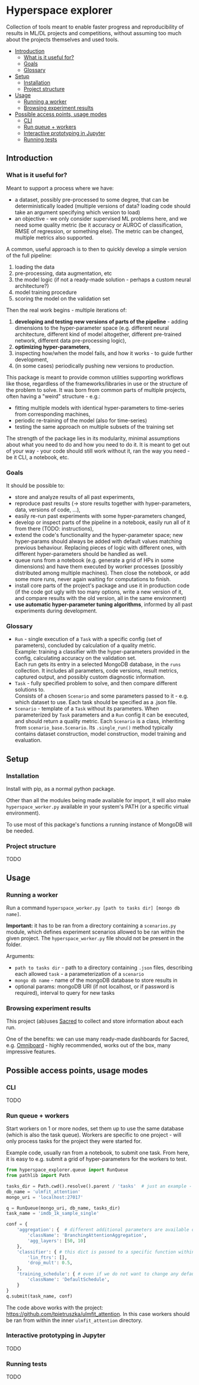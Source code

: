 # Hyperspace explorer
Collection of tools meant to enable faster progress and reproducibility of results in ML/DL 
projects and competitions, without assuming too much about the projects themselves and used tools. 

<!-- START doctoc generated TOC please keep comment here to allow auto update -->
<!-- DON'T EDIT THIS SECTION, INSTEAD RE-RUN doctoc TO UPDATE -->


- [Introduction](#introduction)
  - [What is it useful for?](#what-is-it-useful-for)
  - [Goals](#goals)
  - [Glossary](#glossary)
- [Setup](#setup)
  - [Installation](#installation)
  - [Project structure](#project-structure)
- [Usage](#usage)
  - [Running a worker](#running-a-worker)
  - [Browsing experiment results](#browsing-experiment-results)
- [Possible access points, usage modes](#possible-access-points-usage-modes)
  - [CLI](#cli)
  - [Run queue + workers](#run-queue--workers)
  - [Interactive prototyping in Jupyter](#interactive-prototyping-in-jupyter)
  - [Running tests](#running-tests)

<!-- END doctoc generated TOC please keep comment here to allow auto update -->

## Introduction
### What is it useful for?
Meant to support a process where we have:
- a dataset, possibly pre-processed to some degree, that can be deterministically loaded (multiple versions of data? 
loading code should take an argument specifying which version to load)
- an objective - we only consider supervised ML problems here, and we need some quality metric (be it 
accuracy or AUROC of classification, RMSE of regression, or something else). The metric can be changed, multiple metrics also supported.

A common, useful approach is to then to quickly develop a simple version of the full pipeline:
1. loading the data
2. pre-processing, data augmentation, etc
3. the model logic (if not a ready-made solution - perhaps a custom neural architecture?)
4. model training procedure
5. scoring the model on the validation set 

Then the real work begins - multiple iterations of:
1. **developing and testing new versions of parts of the pipeline** - adding dimensions to the hyper-parameter 
space (e.g. different neural architecture, different kind of model altogether, different pre-trained network, different 
data pre-processing logic),
2. **optimizing hyper-parameters**,
3. inspecting how/when the model fails, and how it works - to guide further development,
4. (in some cases) periodically pushing new versions to production.
 
This package is meant to provide common utilities supporting workflows like those, regardless
of the frameworks/libraries in use or the structure of the problem to solve. It was born from 
common parts of multiple projects, often having a "weird" structure - e.g.:

- fitting multiple models with identical hyper-parameters to time-series from corresponding machines,
- periodic re-training of the model (also for time-series)
- testing the same approach on multiple subsets of the training set

The strength of the package lies in its modularity, minimal assumptions about what you need to do 
and how you need to do it. It is meant to get out of your way - your code should still work without it, 
ran the way you need - be it CLI, a notebook, etc.

### Goals
It should be possible to:
- store and analyze results of all past experiments,
- reproduce past results (-> store results together with hyper-parameters, data, versions of code, ...),
- easily re-run past experiments with some hyper-parameters changed,
- develop or inspect parts of the pipeline in a notebook, easily run all of it from there (TODO: instructions),
- extend the code's functionality and the hyper-parameter space; new hyper-params should always be added 
  with default values matching previous behaviour. Replacing pieces of logic with different ones, with different 
  hyper-parameters should be handled as well.
- queue runs from a notebook (e.g. generate a grid of HPs in some dimensions) and have them
  executed by worker processes (possibly distributed among multiple machines). Then close the notebook, or 
  add some more runs, never again waiting for computations to finish.
- install core parts of the project's package and use it in production code (if the code got ugly with too many
  options, write a new version of it, and compare results with the old version, all in the same environment)
- **use automatic hyper-parameter tuning algorithms**, informed by all past experiments during development. 

### Glossary
- `Run` - single execution of a `Task` with a specific config (set of parameters), concluded by calculation
of a quality metric.\
Example: training a classifier with the hyper-parameters provided in the config, calculating accuracy
on the validation set.\
Each run gets its entry in a selected MongoDB database, in the `runs` collection. It includes
all parameters, code versions, result metrics, captured output, and possibly custom diagnostic information.
- `Task` - fully specified problem to solve, and then compare different solutions to. \
Consists of a chosen `Scenario` and some parameters passed to it - e.g. which dataset to use.
Each task should be specified as a .json file.
- `Scenario` - template of a `Task` without its parameters. When parameterized by `Task` parameters
and a `Run` config it can be executed, and should return a quality metric. Each `Scenario` is a class,
inheriting from `scenario_base.Scenario`. Its `.single_run()` method typically contains dataset construction, 
model construction, model training and evaluation.
    

## Setup
### Installation
Install with pip, as a normal python package.

Other than all the modules being made available for import, it will also make `hyperspace_worker.py` 
available in your system's PATH (or a specific virtual environment).

To use most of this package's functions a running instance of MongoDB will be needed.

### Project structure
TODO

## Usage
### Running a worker
Run a command `hyperspace_worker.py [path to tasks dir] [mongo db name]`.

**Important:** it has to be ran from a directory containing a `scenarios.py` module, which defines 
experiment scenarios allowed to be ran within the given project. The `hyperspace_worker.py` file 
should not be present in the folder.

Arguments:

- `path to tasks dir` - path to a directory containing `.json` files, describing each allowed `task` -
a parameterization of a `scenario`
- `mongo db name` - name of the mongoDB database to store results in
- optional params: mongoDB URI (if not localhost, or if password is required), interval to query for new tasks

### Browsing experiment results

This project (ab)uses [Sacred](https://github.com/IDSIA/sacred) to collect and store information about each run.

One of the benefits: we can use many ready-made dashboards for Sacred,
e.g.  [Omniboard](https://github.com/vivekratnavel/omniboard) - highly recommended, works out of the box, 
many impressive features. 


## Possible access points, usage modes
### CLI
TODO
### Run queue + workers
Start workers on 1 or more nodes, set them up to use the same database (which is also the task queue).
Workers are specific to one project - will only process tasks for the project they were started for.

Example code, usually ran from a notebook, to submit one task. From here, it is easy to e.g. submit a grid
of hyper-parameters for the workers to test.

```python
from hyperspace_explorer.queue import RunQueue
from pathlib import Path

tasks_dir = Path.cwd().resolve().parent / 'tasks'  # just an example - relative to the notebook
db_name = 'ulmfit_attention'
mongo_uri = 'localhost:27017'

q = RunQueue(mongo_uri, db_name, tasks_dir)
task_name = 'imdb_1k_sample_single'

conf = {
    'aggregation': {  # different additional parameters are available depending on `className`
        'className': 'BranchingAttentionAggregation',
        'agg_layers': [50, 10]
    },
    'classifier': { # this dict is passed to a specific function within a scenario, but polymorphism is not needed
        'lin_ftrs': [],
        'drop_mult': 0.5,
    },
    'training_schedule': { # even if we do not want to change any default parameters, className is required
        'className': 'DefaultSchedule',
    }
}
q.submit(task_name, conf)

```
The code above works with the project: https://github.com/tpietruszka/ulmfit_attention. 
In this case workers should be ran from within the inner `ulmfit_attention` directory.

### Interactive prototyping in Jupyter
TODO 
### Running tests
TODO
